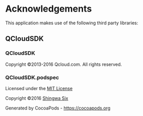 # Acknowledgements
This application makes use of the following third party libraries:

## QCloudSDK

### QCloudSDK

Copyright ©2013-2016 Qcloud.com. All rights reserved.

### QCloudSDK.podspec

Licensed under the [MIT License]

Copyright ©2016 [Shingwa Six]

[CocoaPods]: http://cocoapods.org/
[MIT License]: http://creativecommons.org/licenses/MIT/
[Shingwa Six]: https://github.com/shingwasix
Generated by CocoaPods - https://cocoapods.org
